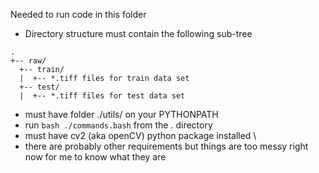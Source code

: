Needed to run code in this folder  
+ Directory structure must contain the following sub-tree

```
.
+-- raw/
  +-- train/
  |  +-- *.tiff files for train data set
  +-- test/
  |  +-- *.tiff files for test data set
```
+ must have folder ./utils/ on your PYTHONPATH
+ run `bash ./commands.bash` from the . directory 
+ must have cv2 (aka openCV) python package installed \
+ there are probably other requirements but things are too messy right now for me to know what they are
